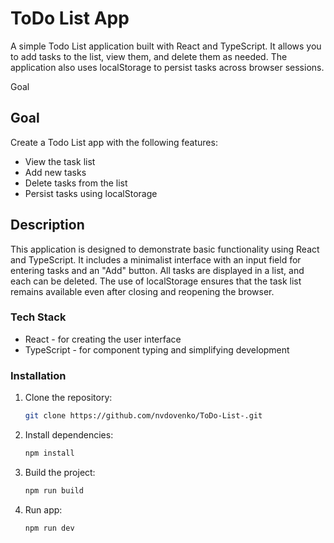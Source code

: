 # ToDo List App
A simple Todo List application built with React and TypeScript. It allows you to add tasks to the list, view them, and delete them as needed. The application also uses localStorage to persist tasks across browser sessions.

Goal

## Goal

Create a Todo List app with the following features:
- View the task list
- Add new tasks
- Delete tasks from the list
- Persist tasks using localStorage

## Description

This application is designed to demonstrate basic functionality using React and TypeScript. It includes a minimalist interface with an input field for entering tasks and an "Add" button. All tasks are displayed in a list, and each can be deleted. The use of localStorage ensures that the task list remains available even after closing and reopening the browser.

### Tech Stack

- React - for creating the user interface
- TypeScript - for component typing and simplifying development

### Installation

1. Clone the repository:
    ```bash
    git clone https://github.com/nvdovenko/ToDo-List-.git
    ```
2.  Install dependencies:
    ```bash
    npm install
    ```
3. Build the project:
   ```bash
   npm run build
   ```
4. Run app:
   ```bash
   npm run dev
   ```
